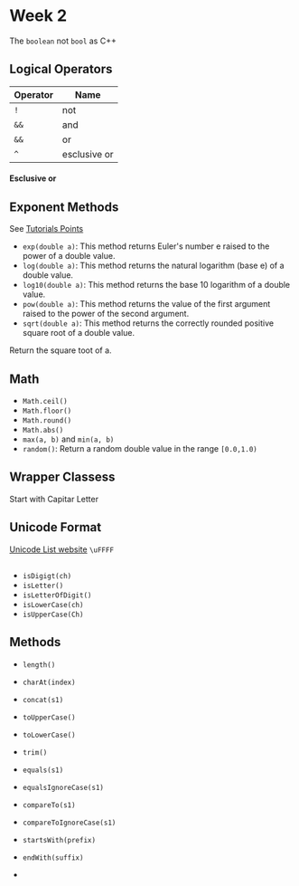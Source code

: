 # Week 2

The `boolean` not `bool` as C++

## Logical Operators 

|Operator | Name |
| - | - | 
| `!` | not |
|`&&`| and|
|`&&`| or|
|`^`| esclusive or|

#### Esclusive or 


## Exponent Methods

See [Tutorials Points](https://www.tutorialspoint.com/java/lang/java_lang_math.htm)

- `exp(double a)`: This method returns Euler's number e raised to the power of a double value.
- `log(double a)`: This method returns the natural logarithm (base e) of a double value.
- `log10(double a)`: This method returns the base 10 logarithm of a double value.
- `pow(double a)`: This method returns the value of the first argument raised to the power of the second argument.
- `sqrt(double a)`: This method returns the correctly rounded positive square root of a double value.

Return the square toot of a.

## Math

- `Math.ceil()`
- `Math.floor()`
- `Math.round()`
- `Math.abs()`
- `max(a, b)` and `min(a, b)`
- `random()`: Return a random double value in the range `[0.0,1.0)`
 
## Wrapper Classess

Start with Capitar Letter

## Unicode Format

[Unicode List website](https://en.wikipedia.org/wiki/List_of_Unicode_characters)
`\uFFFF`

## 

- `isDigigt(ch)`
- `isLetter()`
- `isLetterOfDigit()`
- `isLowerCase(ch)`
- `isUpperCase(Ch)`

## Methods

- `length()`
- `charAt(index)`
- `concat(s1)`
- `toUpperCase()`
- `toLowerCase()`
- `trim()` 

- `equals(s1)`
- `equalsIgnoreCase(s1)`
- `compareTo(s1)`
- `compareToIgnoreCase(s1)`
- `startsWith(prefix)`
- `endWith(suffix)`

- 